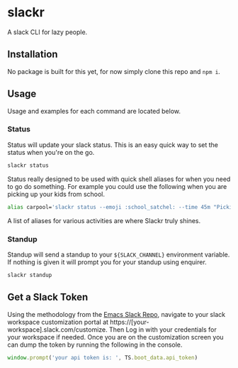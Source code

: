 # slackr

A slack CLI for lazy people.

## Installation

No package is built for this yet, for now simply clone this repo and `npm i`.

## Usage

Usage and examples for each command are located below.

### Status

Status will update your slack status. This is an easy quick way to set the status when you're on the go.

```sh
slackr status
```

Status really designed to be used with quick shell aliases for when you need to go do something. For example you could
use the following when you are picking up your kids from school.

```sh
alias carpool='slackr status --emoji :school_satchel: --time 45m "Picking up the kids from school"'
```

A list of aliases for various activities are where Slackr truly shines.

### Standup

Standup will send a standup to your `${SLACK_CHANNEL}` environment variable. If nothing is given it will prompt you for
your standup using enquirer.

```sh
slackr standup
```

## Get a Slack Token

Using the methodology from the [Emacs Slack
Repo](https://github.com/yuya373/emacs-slack#how-to-get-token), navigate to your slack workspace customization portal at
https://[your-workspace].slack.com/customize. Then Log in with your credentials for your workspace if needed. Once you
are on the customization screen you can dump the token by running the following in the console.

```js
window.prompt('your api token is: ', TS.boot_data.api_token)
```
